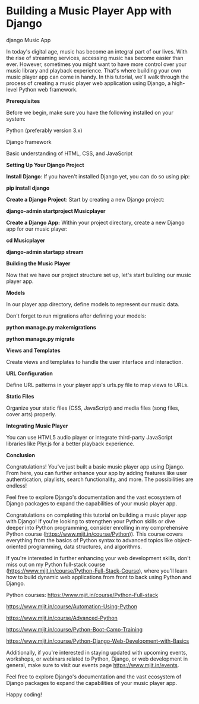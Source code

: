 # Building a Music Player App with Django
django Music App

In today's digital age, music has become an integral part of our lives. With the rise of streaming services, accessing music has become easier than ever. However, sometimes you might want to have more control over your music library and playback experience. That's where building your own music player app can come in handy. In this tutorial, we'll walk through the process of creating a music player web application using Django, a high-level Python web framework.

**Prerequisites**

Before we begin, make sure you have the following installed on your system:

Python (preferably version 3.x)

Django framework

Basic understanding of HTML, CSS, and JavaScript

**Setting Up Your Django Project**

**Install Django**: If you haven't installed Django yet, you can do so using pip:

**pip install django**

**Create a Django Project**: Start by creating a new Django project:

**django-admin startproject Musicplayer**

**Create a Django App:** Within your project directory, create a new Django app for our music player:

**cd Musicplayer**

**django-admin startapp stream**

**Building the Music Player**

Now that we have our project structure set up, let's start building our music player app.

**Models**

In our player app directory, define models to represent our music data.

Don't forget to run migrations after defining your models:

**python manage.py makemigrations**

**python manage.py migrate**

**Views and Templates**

Create views and templates to handle the user interface and interaction.

**URL Configuration**

Define URL patterns in your player app's urls.py file to map views to URLs.

**Static Files**

Organize your static files (CSS, JavaScript) and media files (song files, cover arts) properly.

**Integrating Music Player**

You can use HTML5 audio player or integrate third-party JavaScript libraries like Plyr.js for a better playback experience.

**Conclusion**

Congratulations! You've just built a basic music player app using Django. From here, you can further enhance your app by adding features like user authentication, playlists, search functionality, and more. The possibilities are endless!

Feel free to explore Django's documentation and the vast ecosystem of Django packages to expand the capabilities of your music player app.

Congratulations on completing this tutorial on building a music player app with Django! If you're looking to strengthen your Python skills or dive deeper into Python programming, consider enrolling in my comprehensive Python course (https://www.mjit.in/course/Python)). This course covers everything from the basics of Python syntax to advanced topics like object-oriented programming, data structures, and algorithms.

If you're interested in further enhancing your web development skills, don't miss out on my Python full-stack course (https://www.mjit.in/course/Python-Full-Stack-Course), where you'll learn how to build dynamic web applications from front to back using Python and Django.

Python courses:
https://www.mjit.in/course/Python-Full-stack

https://www.mjit.in/course/Automation-Using-Python

https://www.mjit.in/course/Advanced-Python

https://www.mjit.in/course/Python-Boot-Camp-Training

https://www.mjit.in/course/Python-Django-Web-Development-with-Basics

Additionally, if you're interested in staying updated with upcoming events, workshops, or webinars related to Python, Django, or web development in general, make sure to visit our events page https://www.mjit.in/events.

Feel free to explore Django's documentation and the vast ecosystem of Django packages to expand the capabilities of your music player app.

Happy coding!
